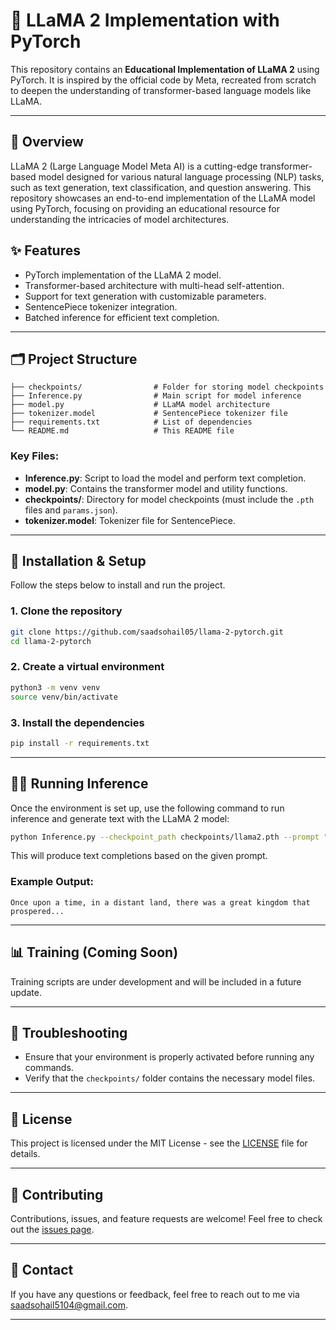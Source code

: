 
# 🦙 LLaMA 2 Implementation with PyTorch

This repository contains an **Educational Implementation of LLaMA 2** using PyTorch. It is inspired by the official code by Meta, recreated from scratch to deepen the understanding of transformer-based language models like LLaMA.

---

## 🧠 Overview

LLaMA 2 (Large Language Model Meta AI) is a cutting-edge transformer-based model designed for various natural language processing (NLP) tasks, such as text generation, text classification, and question answering. This repository showcases an end-to-end implementation of the LLaMA model using PyTorch, focusing on providing an educational resource for understanding the intricacies of model architectures.

## ✨ Features

- PyTorch implementation of the LLaMA 2 model.
- Transformer-based architecture with multi-head self-attention.
- Support for text generation with customizable parameters.
- SentencePiece tokenizer integration.
- Batched inference for efficient text completion.

---

## 🗂️ Project Structure

```
├── checkpoints/                # Folder for storing model checkpoints
├── Inference.py                # Main script for model inference
├── model.py                    # LLaMA model architecture
├── tokenizer.model             # SentencePiece tokenizer file
├── requirements.txt            # List of dependencies
└── README.md                   # This README file
```

### Key Files:

- **Inference.py**: Script to load the model and perform text completion.
- **model.py**: Contains the transformer model and utility functions.
- **checkpoints/**: Directory for model checkpoints (must include the `.pth` files and `params.json`).
- **tokenizer.model**: Tokenizer file for SentencePiece.

---

## 🚀 Installation & Setup

Follow the steps below to install and run the project.

### 1. Clone the repository
```bash
git clone https://github.com/saadsohail05/llama-2-pytorch.git
cd llama-2-pytorch
```

### 2. Create a virtual environment
```bash
python3 -m venv venv
source venv/bin/activate
```

### 3. Install the dependencies
```bash
pip install -r requirements.txt
```

---

## 🏃‍♂️ Running Inference

Once the environment is set up, use the following command to run inference and generate text with the LLaMA 2 model:

```bash
python Inference.py --checkpoint_path checkpoints/llama2.pth --prompt "Once upon a time"
```

This will produce text completions based on the given prompt.

### Example Output:
```
Once upon a time, in a distant land, there was a great kingdom that prospered...
```

---

## 📊 Training (Coming Soon)

Training scripts are under development and will be included in a future update.

---

## 🔧 Troubleshooting

- Ensure that your environment is properly activated before running any commands.
- Verify that the `checkpoints/` folder contains the necessary model files.

---

## 📝 License

This project is licensed under the MIT License - see the [LICENSE](LICENSE) file for details.

---

## 🤝 Contributing

Contributions, issues, and feature requests are welcome! Feel free to check out the [issues page](https://github.com/saadsohail05/llama-2-pytorch/issues).

---

## 📧 Contact

If you have any questions or feedback, feel free to reach out to me via [saadsohail5104@gmail.com](mailto:saadsohail5104@gmail.com).

---

